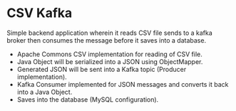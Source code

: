 # CSV Kafka
Simple backend application wherein it reads CSV file sends to a kafka broker then consumes the message before it saves into a database.
  - Apache Commons CSV implementation for reading of CSV file.
  - Java Object will be serialized into a JSON using ObjectMapper.
  - Generated JSON will be sent into a Kafka topic (Producer implementation).
  - Kafka Consumer implemented for JSON messages and converts it back into a Java Object.
  - Saves into the database (MySQL configuration).

